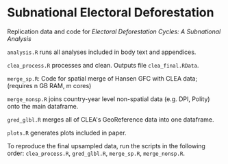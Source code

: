 # Subnational Electoral Deforestation

Replication data and code for _Electoral Deforestation Cycles: A Subnational Analysis_

`analysis.R` runs all analyses included in body text and appendices.

`clea_process.R` processes and clean. Outputs file `clea_final.RData`.

`merge_sp.R`: Code for spatial merge of Hansen GFC with CLEA data; (requires n GB RAM, m cores)

`merge_nonsp.R` joins country-year level non-spatial data (e.g. DPI, Polity) onto the main dataframe.

`gred_glbl.R` merges all of CLEA's GeoReference data into one dataframe.

`plots.R` generates plots included in paper.

To reproduce the final upsampled data, run the scripts in the following order: `clea_process.R`, `gred_glbl.R`, `merge_sp.R`, `merge_nonsp.R`.
